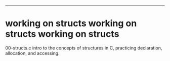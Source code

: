 -----------------------------------
working on structs working on structs working on structs 
======================================

00-structs.c
intro to the concepts of structures in C, practicing declaration, allocation, and accessing.
